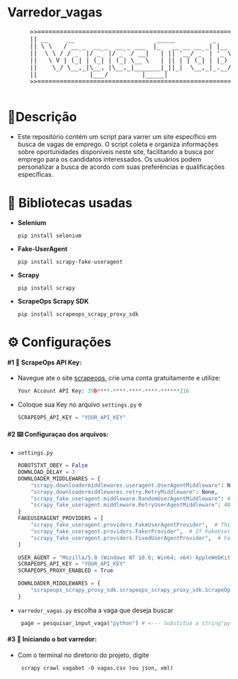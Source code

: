 # Varredor_vagas
<div align="center">
    <pre>
      >>=============================================================================================<<
      || __     __                      _____          _           _ _              ____        _    ||
      || \ \   / __ _  __ _  __ _ ___  |_   __ __ __ _| |__   __ _| | |__   ___    | __ )  ___ | |_  ||
      ||  \ \ / / _` |/ _` |/ _` / __|   | || '__/ _` | '_ \ / _` | | '_ \ / _ \   |  _ \ / _ \| __| ||
      ||   \ V | (_| | (_| | (_| \__ \   | || | | (_| | |_) | (_| | | | | | (_) |  | |_) | (_) | |_  ||
      ||    \_/ \__,_|\__, |\__,_|_______|_||_|  \__,_|_.__/ \__,_|_|_| |_|\_______|____/ \___/ \__| ||
      ||              |___/         |_____|                                   |_____|                ||
      >>=============================================================================================<<
    </pre>
  </div>


# 🧾Descrição 
+ Este repositório contém um script para varrer um site específico em busca de vagas de emprego. O script coleta e organiza informações sobre oportunidades disponíveis neste site, facilitando a busca por emprego para os candidatos interessados. Os usuários podem personalizar a busca de acordo com suas preferências e qualificações específicas.


# 📖 Bibliotecas usadas
- **Selenium**
  ```
  pip install selenium
  ```
- **Fake-UserAgent**
  ```
  pip install scrapy-fake-useragent
  ```
- **Scrapy**
  ```
  pip install scrapy
  ```
- **ScrapeOps Scrapy SDK**
  ```
  pip install scrapeops_scrapy_proxy_sdk
  ```
# ⚙️ Configurações
#### #1 🔑 ScrapeOps API Key:
 + Navegue ate o site [scrapeops](https://scrapeops.io/), crie uma conta gratuitamente e utilize:
    ```python
    Your Account API Key: 39b****-****-****-****-******216
    ```
 + Coloque sua Key no arquivo `settings.py` e 
    ```python
    SCRAPEOPS_API_KEY = "YOUR_API_KEY"
    ```
#### #2 ⌨️ Configuraçao dos arquivos:
 + `settings.py`
    ```python
    ROBOTSTXT_OBEY = False
    DOWNLOAD_DELAY = 3
    DOWNLOADER_MIDDLEWARES = {
        "scrapy.downloadermiddlewares.useragent.UserAgentMiddleware": None,
        "scrapy.downloadermiddlewares.retry.RetryMiddleware": None,
        "scrapy_fake_useragent.middleware.RandomUserAgentMiddleware": 400,
        "scrapy_fake_useragent.middleware.RetryUserAgentMiddleware": 401,
    }
    FAKEUSERAGENT_PROVIDERS = [
        "scrapy_fake_useragent.providers.FakeUserAgentProvider",  # This is the first provider we'll try
        "scrapy_fake_useragent.providers.FakerProvider",  # If FakeUserAgentProvider fails, we'll use faker to generate a user-agent string for us
        "scrapy_fake_useragent.providers.FixedUserAgentProvider",  # Fall back to USER_AGENT value
    ]
    
    USER_AGENT = "Mozilla/5.0 (Windows NT 10.0; Win64; x64) AppleWebKit/537.36 (KHTML, like Gecko) Chrome/122.0.0.0 Safari/537.36 Edg/122.0.0.0"
    SCRAPEOPS_API_KEY = "YOUR_API_KEY"
    SCRAPEOPS_PROXY_ENABLED = True
    
    DOWNLOADER_MIDDLEWARES = {
        "scrapeops_scrapy_proxy_sdk.scrapeops_scrapy_proxy_sdk.ScrapeOpsScrapyProxySdk": 725,
    }
    ```
 + `varredor_vagas.py` escolha a vaga que deseja buscar
   ```python
    page = pesquisar_input_vaga("python") # <--- Substitua a string"python" se deseja buscar por outra vaga
   ```
#### #3 :rocket: Iniciando o bot varredor:
 + Com o terminal no diretorio do projeto, digite
   ```
    scrapy crawl vagabot -O vagas.csv (ou json, xml)
   ```
